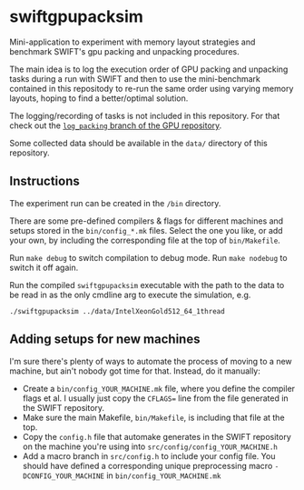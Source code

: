 # swiftgpupacksim

Mini-application to experiment with memory layout strategies and benchmark
SWIFT's gpu packing and unpacking procedures.

The main idea is to log the execution order of GPU packing and unpacking
tasks during a run with SWIFT and then to use the mini-benchmark contained in
this repositody to re-run the same order using varying memory layouts, hoping to
find a better/optimal solution.

The logging/recording of tasks is not included in this repository. For that
check out the [`log_packing` branch of the GPU repository](https://github.com/abouzied-nasar/SWIFT/tree/log_packing).

Some collected data should be available in the `data/` directory of this
repository.



## Instructions

The experiment run can be created in the `/bin` directory.

There are some pre-defined compilers & flags for different machines and setups
stored in the `bin/config_*.mk` files. Select the one you like, or add your own,
by including the corresponding file at the top of `bin/Makefile`.

Run `make debug` to switch compilation to debug mode. Run `make nodebug` to
switch it off again.

Run the compiled `swiftgpupacksim` executable with the path to the data to be
read in as the only cmdline arg to execute the simulation, e.g.

```
./swiftgpupacksim ../data/IntelXeonGold512_64_1thread
```




## Adding setups for new machines

I'm sure there's plenty of ways to automate the process of moving to a new
machine, but ain't nobody got time for that. Instead, do it manually:

- Create a `bin/config_YOUR_MACHINE.mk` file, where you define the compiler
  flags et al. I usually just copy the `CFLAGS=` line from the file generated in
  the SWIFT repository.
- Make sure the main Makefile, `bin/Makefile`, is including that file at the
  top.
- Copy the `config.h` file that automake generates in the SWIFT repository on
  the machine you're using into `src/config/config_YOUR_MACHINE.h`
- Add a macro branch in `src/config.h` to include your config file. You should
  have defined a corresponding unique preprocessing macro
  `-DCONFIG_YOUR_MACHINE` in `bin/config_YOUR_MACHINE.mk`


